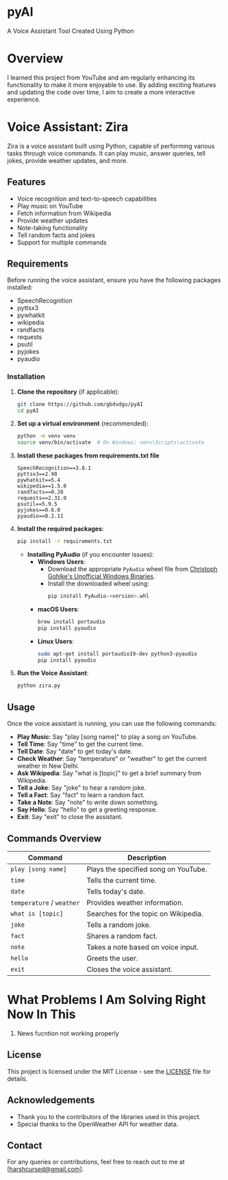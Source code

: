 # pyAI
A Voice Assistant Tool Created Using Python 

# Overview
I learned this project from YouTube and am regularly enhancing its functionality to make it more enjoyable to use. By adding exciting features and updating the code over time, I aim to create a more interactive experience. 

# Voice Assistant: Zira

Zira is a voice assistant built using Python, capable of performing various tasks through voice commands. It can play music, answer queries, tell jokes, provide weather updates, and more.

## Features

- Voice recognition and text-to-speech capabilities
- Play music on YouTube
- Fetch information from Wikipedia
- Provide weather updates
- Note-taking functionality
- Tell random facts and jokes
- Support for multiple commands

## Requirements

Before running the voice assistant, ensure you have the following packages installed:

- SpeechRecognition
- pyttsx3
- pywhatkit
- wikipedia
- randfacts
- requests
- psutil
- pyjokes
- pyaudio

### Installation

1. **Clone the repository** (if applicable):
   ```bash
   git clone https://github.com/gbdvdgu/pyAI
   cd pyAI
   ```

2. **Set up a virtual environment** (recommended):
   ```bash
   python -m venv venv
   source venv/bin/activate  # On Windows: venv\Scripts\activate
   ```

3. **Install these packages from requirements.txt file** 
   ```plaintext
   SpeechRecognition==3.8.1
   pyttsx3==2.90
   pywhatkit==5.4
   wikipedia==1.5.0
   randfacts==0.20
   requests==2.31.0
   psutil==5.9.5
   pyjokes==0.6.0
   pyaudio==0.2.11
   ```

4. **Install the required packages**:
   ```bash
   pip install -r requirements.txt
   ```

   - **Installing PyAudio** (if you encounter issues):
     - **Windows Users**:
       - Download the appropriate `PyAudio` wheel file from [Christoph Gohlke's Unofficial Windows Binaries](https://www.lfd.uci.edu/~gohlke/pythonlibs/#pyaudio).
       - Install the downloaded wheel using:
         ```bash
         pip install PyAudio‑<version>.whl
         ```
     - **macOS Users**:
       ```bash
       brew install portaudio
       pip install pyaudio
       ```
     - **Linux Users**:
       ```bash
       sudo apt-get install portaudio19-dev python3-pyaudio
       pip install pyaudio
       ```

5. **Run the Voice Assistant**:
   ```bash
   python zira.py
   ```

## Usage

Once the voice assistant is running, you can use the following commands:

- **Play Music**: Say "play [song name]" to play a song on YouTube.
- **Tell Time**: Say "time" to get the current time.
- **Tell Date**: Say "date" to get today's date.
- **Check Weather**: Say "temperature" or "weather" to get the current weather in New Delhi.
- **Ask Wikipedia**: Say "what is [topic]" to get a brief summary from Wikipedia.
- **Tell a Joke**: Say "joke" to hear a random joke.
- **Tell a Fact**: Say "fact" to learn a random fact.
- **Take a Note**: Say "note" to write down something.
- **Say Hello**: Say "hello" to get a greeting response.
- **Exit**: Say "exit" to close the assistant.

## Commands Overview

| Command                   | Description                          |
|---------------------------|--------------------------------------|
| `play [song name]`        | Plays the specified song on YouTube. |
| `time`                    | Tells the current time.              |
| `date`                    | Tells today's date.                  |
| `temperature` / `weather` | Provides weather information.        |
| `what is [topic]`         | Searches for the topic on Wikipedia.  |
| `joke`                    | Tells a random joke.                 |
| `fact`                    | Shares a random fact.                |
| `note`                    | Takes a note based on voice input.   |
| `hello`                   | Greets the user.                     |
| `exit`                    | Closes the voice assistant.          |

# What Problems I Am Solving Right Now In This
1. News fucntion not working properly

## License

This project is licensed under the MIT License - see the [LICENSE](LICENSE) file for details.

## Acknowledgements

- Thank you to the contributors of the libraries used in this project.
- Special thanks to the OpenWeather API for weather data.

## Contact

For any queries or contributions, feel free to reach out to me at [harshcursed@gmail.com].
